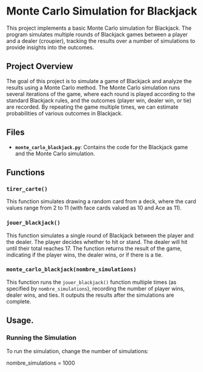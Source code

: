 # Monte Carlo Simulation for Blackjack

This project implements a basic Monte Carlo simulation for Blackjack. The program simulates multiple rounds of Blackjack games between a player and a dealer (croupier), tracking the results over a number of simulations to provide insights into the outcomes.

## Project Overview

The goal of this project is to simulate a game of Blackjack and analyze the results using a Monte Carlo method. The Monte Carlo simulation runs several iterations of the game, where each round is played according to the standard Blackjack rules, and the outcomes (player win, dealer win, or tie) are recorded. By repeating the game multiple times, we can estimate probabilities of various outcomes in Blackjack.

## Files

- **`monte_carlo_blackjack.py`**: Contains the code for the Blackjack game and the Monte Carlo simulation.
  
## Functions

### `tirer_carte()`
This function simulates drawing a random card from a deck, where the card values range from 2 to 11 (with face cards valued as 10 and Ace as 11).

### `jouer_blackjack()`
This function simulates a single round of Blackjack between the player and the dealer. The player decides whether to hit or stand. The dealer will hit until their total reaches 17. The function returns the result of the game, indicating if the player wins, the dealer wins, or if there is a tie.

### `monte_carlo_blackjack(nombre_simulations)`
This function runs the `jouer_blackjack()` function multiple times (as specified by `nombre_simulations`), recording the number of player wins, dealer wins, and ties. It outputs the results after the simulations are complete.

## Usage.

### Running the Simulation
To run the simulation, change the number of simulations:

nombre_simulations = 1000 

